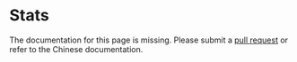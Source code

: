 # Stats

The documentation for this page is missing. Please submit a [pull request](https://github.com/v2fly/v2fly-github-io/pulls) or refer to the Chinese documentation.
